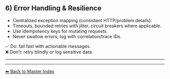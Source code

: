 ## 6) Error Handling & Resilience

- Centralized exception mapping (consistent HTTP/problem details).
- Timeouts, bounded retries with jitter, circuit breakers where applicable.
- Use idempotency keys for mutating requests.
- Never swallow errors; log with correlation/trace IDs.

✅ Do: fail fast with actionable messages.  
❌ Don’t: retry blindly or log sensitive data.

---

---
[⬅ Back to Master Index](./best-practices.index.md)
